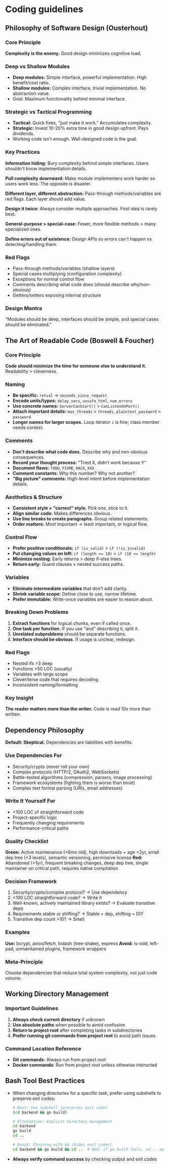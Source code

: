 # Coding guidelines

## Philosophy of Software Design (Ousterhout)

### Core Principle
**Complexity is the enemy.** Good design minimizes cognitive load.

### Deep vs Shallow Modules
- **Deep modules:** Simple interface, powerful implementation. High benefit/cost ratio.
- **Shallow modules:** Complex interface, trivial implementation. No abstraction value.
- Goal: Maximum functionality behind minimal interface.

### Strategic vs Tactical Programming
- **Tactical:** Quick fixes, "just make it work." Accumulates complexity.
- **Strategic:** Invest 10-20% extra time in good design upfront. Pays dividends.
- Working code isn't enough. Well-designed code is the goal.

### Key Practices

**Information hiding:** Bury complexity behind simple interfaces. Users shouldn't know implementation details.

**Pull complexity downward:** Make module implementers work harder so users work less. The opposite is disaster.

**Different layer, different abstraction:** Pass-through methods/variables are red flags. Each layer should add value.

**Design it twice:** Always consider multiple approaches. First idea is rarely best.

**General-purpose > special-case:** Fewer, more flexible methods > many specialized ones.

**Define errors out of existence:** Design APIs so errors can't happen vs detecting/handling them.

### Red Flags
- Pass-through methods/variables (shallow layers)
- Special cases multiplying (configuration complexity)
- Exceptions for normal control flow
- Comments describing what code does (should describe why/non-obvious)
- Getters/setters exposing internal structure

### Design Mantra
"Modules should be deep, interfaces should be simple, and special cases should be eliminated."

## The Art of Readable Code (Boswell & Foucher)

### Core Principle
**Code should minimize the time for someone else to understand it.** Readability > cleverness.

### Naming
- **Be specific:** `retval` → `seconds_since_request`
- **Encode units/types:** `delay_secs`, `unsafe_html`, `num_errors`
- **Use concrete names:** `ServerCanStart()` > `CanListenOnPort()`
- **Attach important details:** `max_threads` > `threads`, `plaintext_password` > `password`
- **Longer names for larger scopes.** Loop iterator `i` is fine; class member needs context.

### Comments
- **Don't describe what code does.** Describe why and non-obvious consequences.
- **Record your thought process:** "Tried X, didn't work because Y"
- **Document flaws:** `TODO`, `FIXME`, `HACK`, `XXX`
- **Comment constants:** Why this number? Why not another?
- **"Big picture" comments:** High-level intent before implementation details.

### Aesthetics & Structure
- **Consistent style > "correct" style.** Pick one, stick to it.
- **Align similar code:** Makes differences obvious.
- **Use line breaks to create paragraphs.** Group related statements.
- **Order matters:** Most important → least important, or logical flow.

### Control Flow
- **Prefer positive conditionals:** `if (is_valid)` > `if (!is_invalid)`
- **Put changing values on left:** `if (length >= 10)` > `if (10 <= length)`
- **Minimize nesting:** Early returns > deep if-else trees.
- **Return early:** Guard clauses > nested success paths.

### Variables
- **Eliminate intermediate variables** that don't add clarity.
- **Shrink variable scope:** Define close to use, narrow lifetime.
- **Prefer immutable:** Write-once variables are easier to reason about.

### Breaking Down Problems
1. **Extract functions** for logical chunks, even if called once.
2. **One task per function.** If you use "and" describing it, split it.
3. **Unrelated subproblems** should be separate functions.
4. **Interface should be obvious.** If usage is unclear, redesign.

### Red Flags
- Nested ifs >3 deep
- Functions >50 LOC (usually)
- Variables with large scope
- Clever/terse code that requires decoding
- Inconsistent naming/formatting

### Key Insight
**The reader matters more than the writer.** Code is read 10x more than written.

## Dependency Philosophy

**Default: Skeptical.** Dependencies are liabilities with benefits.

### Use Dependencies For
- Security/crypto (never roll your own)
- Complex protocols (HTTP/2, OAuth2, WebSockets)
- Battle-tested algorithms (compression, parsers, image processing)
- Framework ecosystems (fighting them is worse than bloat)
- Complex text format parsing (URIs, email addresses)

### Write It Yourself For
- <100 LOC of straightforward code
- Project-specific logic
- Frequently changing requirements
- Performance-critical paths

### Quality Checklist
**Green:** Active maintenance (<6mo old), high downloads + age >2yr, small dep tree (<3 levels), semantic versioning, permissive license
**Red:** Abandoned (>1yr), frequent breaking changes, deep dep tree, single maintainer on critical path, requires native compilation

### Decision Framework
1. Security/crypto/complex protocol? → Use dependency
2. <100 LOC straightforward code? → Write it
3. Well-known, actively maintained library exists? → Evaluate transitive deps
4. Requirements stable or shifting? → Stable = dep, shifting = DIY
5. Transitive dep count >10? → Smell

### Examples
**Use:** bcrypt, axios/fetch, lodash (tree-shake), express
**Avoid:** is-odd, left-pad, unmaintained plugins, framework wrappers

### Meta-Principle
Choose dependencies that reduce total system complexity, not just code volume.

## Working Directory Management

### Important Guidelines
1. **Always check current directory** if unknown
2. **Use absolute paths** when possible to avoid confusion
3. **Return to project root** after completing tasks in subdirectories
4. **Prefer running git commands from project root** to avoid path issues

### Command Location Reference
- **Git commands**: Always run from project root
- **Docker commands**: Run from project root unless othewise instructed

## Bash Tool Best Practices
- When changing directories for a specific task, prefer using subshells to preserve exit codes:
  ```bash
  # Best: Use subshell (preserves exit code)
  (cd backend && go build)

  # Alternative: Explicit directory management
  cd backend
  go build
  cd ..

  # Avoid: Chaining with && (hides exit codes)
  cd backend && go build && cd ..  # Bad: if go build fails, cd .. won't run
  ```
- **Always verify command success** by checking output and exit codes
